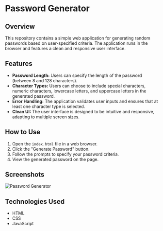 

# Password Generator

## Overview

This repository contains a simple web application for generating random passwords based on user-specified criteria. The application runs in the browser and features a clean and responsive user interface.

## Features

- **Password Length:** Users can specify the length of the password (between 8 and 128 characters).
- **Character Types:** Users can choose to include special characters, numeric characters, lowercase letters, and uppercase letters in the generated password.
- **Error Handling:** The application validates user inputs and ensures that at least one character type is selected.
- **Clean UI:** The user interface is designed to be intuitive and responsive, adapting to multiple screen sizes.

## How to Use

1. Open the `index.html` file in a web browser.
2. Click the "Generate Password" button.
3. Follow the prompts to specify your password criteria.
4. View the generated password on the page.

## Screenshots

![Password Generator](../password-generator/assets/images/Screenshot%202023-11-28%20at%2011.48.12.pngplaceholder.png)

## Technologies Used

- HTML
- CSS
- JavaScript